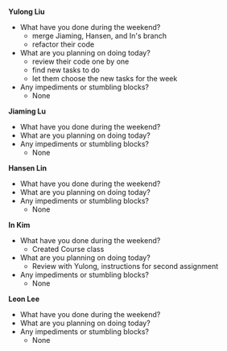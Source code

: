 **Yulong Liu**

- What have you done during the weekend?
  - merge Jiaming, Hansen, and In's branch
  - refactor their code
- What are you planning on doing today?
  - review their code one by one
  - find new tasks to do
  - let them choose the new tasks for the week
- Any impediments or stumbling blocks?
  - None

**Jiaming Lu**

- What have you done during the weekend?
- What are you planning on doing today?
- Any impediments or stumbling blocks?
  - None

**Hansen Lin**

- What have you done during the weekend?
- What are you planning on doing today?
- Any impediments or stumbling blocks?
  - None

**In Kim**
- What have you done during the weekend?
  - Created Course class
- What are you planning on doing today?
  - Review with Yulong, instructions for second assignment
- Any impediments or stumbling blocks?
  - None

**Leon Lee**
- What have you done during the weekend?
- What are you planning on doing today?
- Any impediments or stumbling blocks?
  - None
